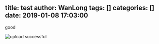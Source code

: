 title: test
author: WanLong
tags: []
categories: []
date: 2019-01-08 17:03:00
---
good

![upload successful](/images/testimg.png)